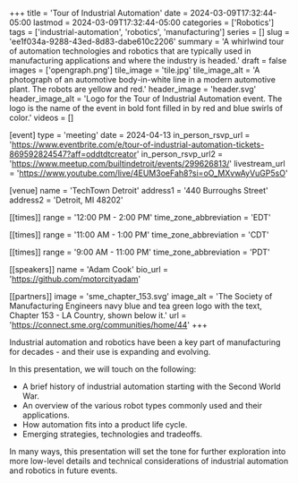 +++
title = 'Tour of Industrial Automation'
date = 2024-03-09T17:32:44-05:00
lastmod = 2024-03-09T17:32:44-05:00
categories = ['Robotics']
tags = ['industrial-automation', 'robotics', 'manufacturing']
series = []
slug = 'ee1f034a-9288-43ed-8d83-dabe610c2206'
summary = 'A whirlwind tour of automation technologies and robotics that are typically used in manufacturing applications and where the industry is headed.'
draft = false
images = ['opengraph.png']
tile_image = 'tile.jpg'
tile_image_alt = 'A photograph of an automotive body-in-white line in a modern automotive plant. The robots are yellow and red.'
header_image = 'header.svg'
header_image_alt = 'Logo for the Tour of Industrial Automation event. The logo is the name of the event in bold font filled in by red and blue swirls of color.'
videos = []

[event]
type = 'meeting'
date = 2024-04-13
in_person_rsvp_url = 'https://www.eventbrite.com/e/tour-of-industrial-automation-tickets-869592824547?aff=oddtdtcreator'
in_person_rsvp_url2 = 'https://www.meetup.com/builtindetroit/events/299626813/'
livestream_url = 'https://www.youtube.com/live/4EUM3oeFah8?si=oO_MXvwAyVuGP5sO'

[venue]
name = 'TechTown Detroit'
address1 = '440 Burroughs Street'
address2 = 'Detroit, MI 48202'

[[times]]
range = '12:00 PM - 2:00 PM'
time_zone_abbreviation = 'EDT'

[[times]]
range = '11:00 AM - 1:00 PM'
time_zone_abbreviation = 'CDT'

[[times]]
range = '9:00 AM - 11:00 PM'
time_zone_abbreviation = 'PDT'

[[speakers]]
name = 'Adam Cook'
bio_url = 'https://github.com/motorcityadam'

[[partners]]
image = 'sme_chapter_153.svg'
image_alt = 'The Society of Manufacturing Engineers navy blue and tea green logo with the text, Chapter 153 - LA Country, shown below it.'
url = 'https://connect.sme.org/communities/home/44'
+++

Industrial automation and robotics have been a key part of manufacturing for decades - and their use is expanding and evolving.

In this presentation, we will touch on the following:

- A brief history of industrial automation starting with the Second World War.
- An overview of the various robot types commonly used and their applications.
- How automation fits into a product life cycle.
- Emerging strategies, technologies and tradeoffs.

In many ways, this presentation will set the tone for further exploration into more low-level details and technical considerations of industrial automation and robotics in future events.
